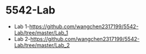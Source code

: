 # 5542-Lab
* Lab 1-https://github.com/wangchen2317199/5542-Lab/tree/master/Lab_1
* Lab 2-https://github.com/wangchen2317199/5542-Lab/tree/master/Lab_2
